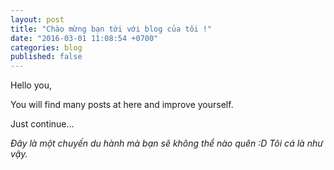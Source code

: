 ```yaml
---
layout: post
title: "Chào mừng bạn tới với blog của tôi !"
date: "2016-03-01 11:08:54 +0700"
categories: blog
published: false
---
```


Hello you,

You will find many posts at here and improve yourself. 

Just continue...

*Đây là một chuyến du hành mà bạn sẽ không thể nào quên :D Tôi cá là như vậy.*


